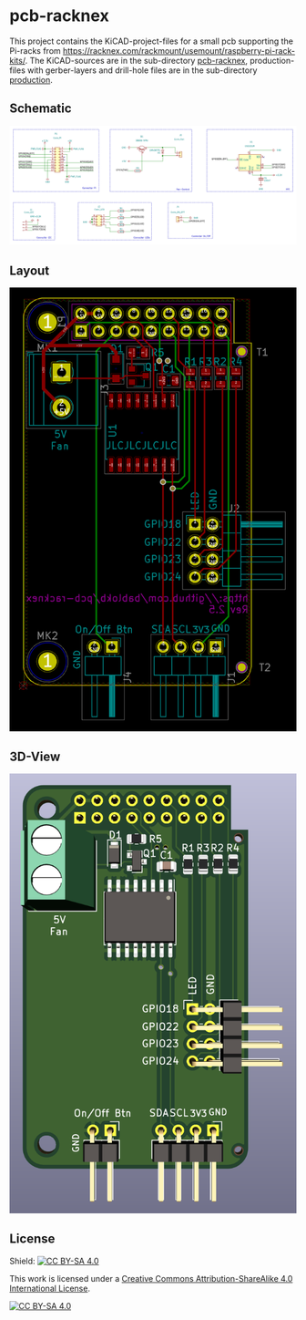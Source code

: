 pcb-racknex
=============

This project contains the KiCAD-project-files for a  small pcb
supporting the Pi-racks from <https://racknex.com/rackmount/usemount/raspberry-pi-rack-kits/>.
The KiCAD-sources are in the sub-directory [pcb-racknex](pcb-racknex), production-files with
gerber-layers and drill-hole files are in the sub-directory [production](production).


Schematic
---------

![](pcb-racknex-schematic.png)


Layout
------

![](pcb-racknex-layout.png)


3D-View
-------

![](pcb-racknex-3D.png)


License
-------

Shield: [![CC BY-SA 4.0][cc-by-sa-shield]][cc-by-sa]

This work is licensed under a
[Creative Commons Attribution-ShareAlike 4.0 International
License][cc-by-sa].

[![CC BY-SA 4.0][cc-by-sa-image]][cc-by-sa]

[cc-by-sa]: http://creativecommons.org/licenses/by-sa/4.0/
[cc-by-sa-image]: https://licensebuttons.net/l/by-sa/4.0/88x31.png
[cc-by-sa-shield]:
https://img.shields.io/badge/License-CC%20BY--SA%204.0-lightgrey.svg
